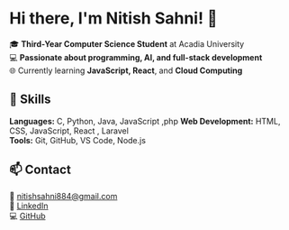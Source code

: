 

# Hi there, I'm Nitish Sahni! 👋

🎓 **Third-Year Computer Science Student** at Acadia University  
💻 **Passionate about programming, AI, and full-stack development**  
🌐 Currently learning **JavaScript, React**, and **Cloud Computing**  

## 💼 Skills  
**Languages:** C, Python, Java, JavaScript ,php 
**Web Development:** HTML, CSS, JavaScript, React , Laravel  
**Tools:** Git, GitHub, VS Code, Node.js  

## 📫 Contact  
📧 nitishsahni884@gmail.com  
🔗 [LinkedIn](https://www.linkedin.com/in/sahninitish/)  
💻 [GitHub](https://github.com/NitishSahni)


